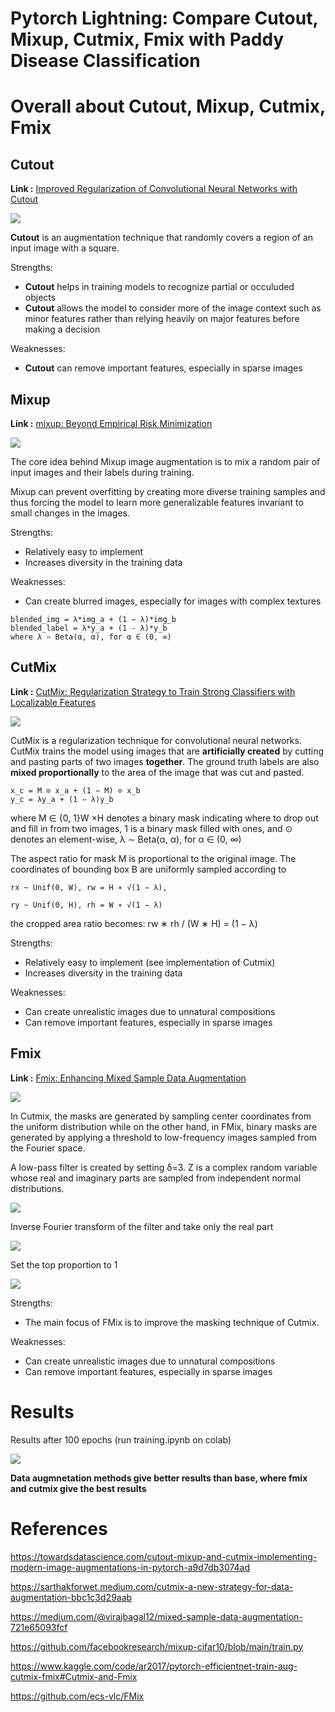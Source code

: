# Pytorch Lightning: Compare Cutout, Mixup, Cutmix, Fmix with Paddy Disease Classification

# Overall about Cutout, Mixup, Cutmix, Fmix

##  Cutout

**Link :** [Improved Regularization of Convolutional Neural Networks with Cutout](https://arxiv.org/abs/1708.04552)

![](./augmentation/images/cutout.png)

**Cutout** is an augmentation technique that randomly covers a region of an input image with a square.  

Strengths:

- **Cutout** helps in training models to recognize partial or occuluded objects
- **Cutout** allows the model to consider more of the image context such as minor features rather than relying heavily on major features before making a decision

Weaknesses:

- **Cutout** can remove important features, especially in sparse images

##  Mixup

**Link :** [mixup: Beyond Empirical Risk Minimization](https://arxiv.org/abs/1710.09412)

![](./augmentation/images/mixup.png)

The core idea behind Mixup image augmentation is to mix a random pair of input images and their labels during training.

Mixup can prevent overfitting by creating more diverse training samples and thus forcing the model to learn more generalizable features invariant to small changes in the images.

Strengths:

- Relatively easy to implement
- Increases diversity in the training data

Weaknesses:

- Can create blurred images, especially for images with complex textures

```
blended_img = λ*img_a + (1 − λ)*img_b
blended_label = λ*y_a + (1 - λ)*y_b
where λ ∼ Beta(α, α), for α ∈ (0, ∞)
```

##  CutMix

**Link :** [CutMix: Regularization Strategy to Train Strong Classifiers with Localizable Features](https://arxiv.org/abs/1905.04899)

![](./augmentation/images/cutmix.png)

CutMix is a regularization technique for convolutional neural networks. CutMix trains the model using images that are **artificially created** by cutting and pasting parts of two images **together**. The ground truth labels are also **mixed proportionally** to the area of the image that was cut and pasted.

```
x_c = M ⊙ x_a + (1 − M) ⊙ x_b
y_c = λy_a + (1 − λ)y_b
```

where M ∈ {0, 1}W ×H denotes a binary mask indicating
where to drop out and fill in from two images, 1 is a binary
mask filled with ones, and ⊙ denotes an element-wise, λ ∼ Beta(α, α), for α ∈ (0, ∞)

The aspect ratio for mask M is proportional to the original image. The coordinates of bounding box B are uniformly sampled according to

```
rx ~ Unif(0, W), rw = H ∗ √(1 − λ), 

ry ~ Unif(0, H), rh = W ∗ √(1 − λ)
```

the cropped area ratio becomes: rw ∗ rh / (W ∗ H) = (1 − λ)

Strengths:

- Relatively easy to implement (see implementation of Cutmix)
- Increases diversity in the training data

Weaknesses:

- Can create unrealistic images due to unnatural compositions
- Can remove important features, especially in sparse images

##  Fmix

**Link :** [Fmix: Enhancing Mixed Sample Data Augmentation](https://arxiv.org/abs/2002.12047)

![](./augmentation/images/fmix.png)

In Cutmix, the masks are generated by sampling center coordinates from the uniform distribution while on the other hand, in FMix, binary masks are generated by applying a threshold to low-frequency images sampled from the Fourier space.

A low-pass filter is created by setting δ=3. Z is a complex random variable whose real and imaginary parts are sampled from independent normal distributions.

![](./augmentation/images/fmix_1.png)

Inverse Fourier transform of the filter and take only the real part

![](./augmentation/images/fmix_2.png)

Set the top proportion to 1

![](./augmentation/images/fmix_3.png)

Strengths:

- The main focus of FMix is to improve the masking technique of Cutmix.

Weaknesses:

- Can create unrealistic images due to unnatural compositions
- Can remove important features, especially in sparse images

# Results

Results after 100 epochs (run training.ipynb on colab)

![](./augmentation/images/val_acc.png)

**Data augmnetation methods give better results than base, where fmix and cutmix give the best results**

# References

https://towardsdatascience.com/cutout-mixup-and-cutmix-implementing-modern-image-augmentations-in-pytorch-a9d7db3074ad

https://sarthakforwet.medium.com/cutmix-a-new-strategy-for-data-augmentation-bbc1c3d29aab

https://medium.com/@virajbagal12/mixed-sample-data-augmentation-721e65093fcf

https://github.com/facebookresearch/mixup-cifar10/blob/main/train.py

https://www.kaggle.com/code/ar2017/pytorch-efficientnet-train-aug-cutmix-fmix#Cutmix-and-Fmix

https://github.com/ecs-vlc/FMix

